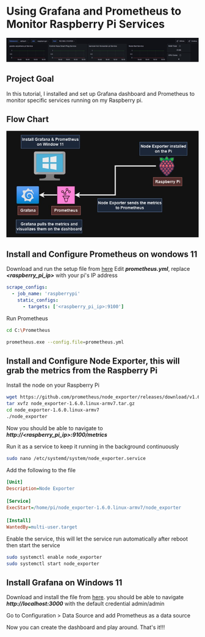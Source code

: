 # Using Grafana and Prometheus to Monitor Raspberry Pi Services

![alt text](https://github.com/withabubaker/Using-Grafana-and-Prometheus-to-Monitor-Raspberry-Pi-Services/blob/main/img/GrafanaDash.jpg)


## Project Goal
In this tutorial, I installed and set up Grafana dashboard and Prometheus to monitor specific services running on my Raspberry pi.

## Flow Chart
![alt text](https://github.com/withabubaker/Using-Grafana-and-Prometheus-to-Monitor-Raspberry-Pi-Services/blob/main/img/GrafanaFlowChart.jpg)


## Install and Configure Prometheus on wondows 11

Download and run the setup file from [here](https://prometheus.io/download/)
Edit ***prometheus.yml***, replace ***<raspberry_pi_ip>*** with your pi's IP address
```yaml
scrape_configs:
  - job_name: 'raspberrypi'
    static_configs:
      - targets: ['<raspberry_pi_ip>:9100']
```

Run Prometheus
```bash
cd C:\Prometheus
```
```bash
prometheus.exe --config.file=prometheus.yml
```

## Install and Configure Node Exporter, this will grab the metrics from the Raspberry Pi

Install the node on your Raspberry Pi
```bash
wget https://github.com/prometheus/node_exporter/releases/download/v1.6.0/node_exporter-1.6.0.linux-armv7.tar.gz
tar xvfz node_exporter-1.6.0.linux-armv7.tar.gz
cd node_exporter-1.6.0.linux-armv7
./node_exporter
```
Now you should be able to navigate to ***http://<raspberry_pi_ip>:9100/metrics***

Run it as a service to keep it running in the background continuously
```bash
sudo nano /etc/systemd/system/node_exporter.service
```
  Add the following to the file
```ini
[Unit]
Description=Node Exporter

[Service]
ExecStart=/home/pi/node_exporter-1.6.0.linux-armv7/node_exporter

[Install]
WantedBy=multi-user.target
```

Enable the service, this will let the service run automatically after reboot then start the service
```bash
sudo systemctl enable node_exporter
sudo systemctl start node_exporter
```

## Install Grafana on Windows 11

Download and install the file from [here](https://grafana.com/grafana/download?pg=get&plcmt=selfmanaged-box1-cta1&platform=windows).
you should be able to navigate ***http://localhost:3000*** with the default credential admin/admin

Go to Configuration > Data Source and add Prometheus as a data source

Now you can create the dashboard and play around. That's it!!!

